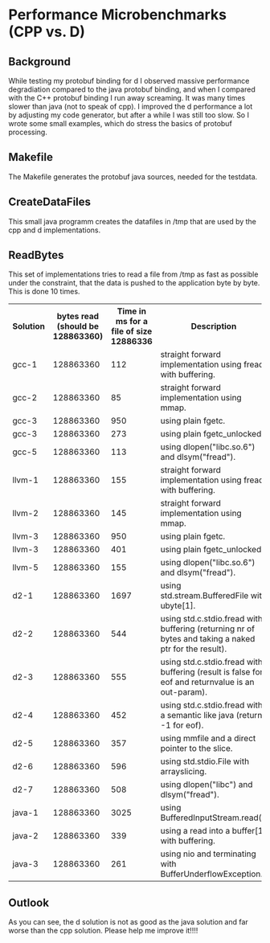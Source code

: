 Performance Microbenchmarks (CPP vs. D)
=======================================

Background
----------
While testing my protobuf binding for d I observed massive performance degradiation compared to the java protobuf binding, and
when I compared with the C++ protobuf binding I run away screaming. It was many times slower than java (not to speak of cpp).
I improved the d performance a lot by adjusting my code generator, but after a while I was still too slow.
So I wrote some small examples, which do stress the basics of protobuf processing.

Makefile
--------
The Makefile generates the protobuf java sources, needed for the testdata.

CreateDataFiles
---------------
This small java programm creates the datafiles in /tmp that are used by the cpp and d implementations.


ReadBytes
---------
This set of implementations tries to read a file from /tmp as fast as possible under the constraint, that
the data is pushed to the application byte by byte. This is done 10 times.

<table>
  <tr>
    <th>Solution</th>
    <th>bytes read (should be 128863360)</th>
    <th>Time in ms for a file of size 12886336</th>
    <th>Description</th>
  </tr>
  <tr><td>gcc-1</td><td>128863360</td><td>112</td><td>straight forward implementation using fread with buffering.</td></tr>
  <tr><td>gcc-2</td><td>128863360</td><td>85</td><td>straight forward implementation using mmap.</td></tr>
  <tr><td>gcc-3</td><td>128863360</td><td>950</td><td>using plain fgetc.</td></tr>
  <tr><td>gcc-3</td><td>128863360</td><td>273</td><td>using plain fgetc_unlocked.</td></tr>
  <tr><td>gcc-5</td><td>128863360</td><td>113</td><td>using dlopen("libc.so.6") and dlsym("fread").</td></tr>
  <tr><td>llvm-1</td><td>128863360</td><td>155</td><td>straight forward implementation using fread with buffering.</td></tr>
  <tr><td>llvm-2</td><td>128863360</td><td>145</td><td>straight forward implementation using mmap.</td></tr>
  <tr><td>llvm-3</td><td>128863360</td><td>950</td><td>using plain fgetc.</td></tr>
  <tr><td>llvm-3</td><td>128863360</td><td>401</td><td>using plain fgetc_unlocked.</td></tr>
  <tr><td>llvm-5</td><td>128863360</td><td>155</td><td>using dlopen("libc.so.6") and dlsym("fread").</td></tr>
  <tr><td>d2-1</td><td>128863360</td><td>1697</td><td>using std.stream.BufferedFile with ubyte[1].</td></tr>
  <tr><td>d2-2</td><td>128863360</td><td>544</td><td>using std.c.stdio.fread with buffering (returning nr of bytes and taking a naked ptr for the result).</td></tr>
  <tr><td>d2-3</td><td>128863360</td><td>555</td><td>using std.c.stdio.fread with buffering (result is false for eof and returnvalue is an out-param).</td></tr>
  <tr><td>d2-4</td><td>128863360</td><td>452</td><td>using std.c.stdio.fread with a semantic like java (return -1 for eof).</td></tr>
  <tr><td>d2-5</td><td>128863360</td><td>357</td><td>using mmfile and a direct pointer to the slice.</td></tr>
  <tr><td>d2-6</td><td>128863360</td><td>596</td><td>using std.stdio.File with arrayslicing.</td></tr>
  <tr><td>d2-7</td><td>128863360</td><td>508</td><td>using dlopen("libc") and dlsym("fread").</td></tr>
  <tr><td>java-1</td><td>128863360</td><td>3025</td><td>using BufferedInputStream.read().</td></tr>
  <tr><td>java-2</td><td>128863360</td><td>339</td><td>using a read into a buffer[1] with buffering.</td></tr>
  <tr><td>java-3</td><td>128863360</td><td>261</td><td>using nio and terminating with BufferUnderflowException.</td></tr>
</table>

Outlook
-------
As you can see, the d solution is not as good as the java solution and far worse than the cpp solution. Please help me improve it!!!!
